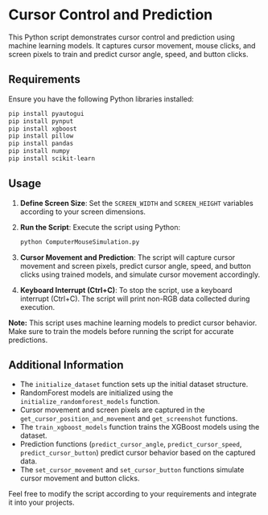 # Cursor Control and Prediction

This Python script demonstrates cursor control and prediction using machine learning models. It captures cursor movement, mouse clicks, and screen pixels to train and predict cursor angle, speed, and button clicks.

## Requirements

Ensure you have the following Python libraries installed:

```bash
pip install pyautogui
pip install pynput
pip install xgboost
pip install pillow
pip install pandas
pip install numpy
pip install scikit-learn
```

## Usage

1. **Define Screen Size**: Set the `SCREEN_WIDTH` and `SCREEN_HEIGHT` variables according to your screen dimensions.

2. **Run the Script**: Execute the script using Python:

   ```bash
   python ComputerMouseSimulation.py
   ```

3. **Cursor Movement and Prediction**: The script will capture cursor movement and screen pixels, predict cursor angle, speed, and button clicks using trained models, and simulate cursor movement accordingly.

4. **Keyboard Interrupt (Ctrl+C)**: To stop the script, use a keyboard interrupt (Ctrl+C). The script will print non-RGB data collected during execution.

**Note:** This script uses machine learning models to predict cursor behavior. Make sure to train the models before running the script for accurate predictions.

## Additional Information

- The `initialize_dataset` function sets up the initial dataset structure.
- RandomForest models are initialized using the `initialize_randomforest_models` function.
- Cursor movement and screen pixels are captured in the `get_cursor_position_and_movement` and `get_screenshot` functions.
- The `train_xgboost_models` function trains the XGBoost models using the dataset.
- Prediction functions (`predict_cursor_angle`, `predict_cursor_speed`, `predict_cursor_button`) predict cursor behavior based on the captured data.
- The `set_cursor_movement` and `set_cursor_button` functions simulate cursor movement and button clicks.

Feel free to modify the script according to your requirements and integrate it into your projects.
